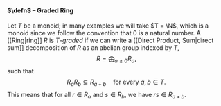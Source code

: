 #### $\defn$ – Graded Ring
Let $T$ be a monoid; in many examples we will take $T = \N$, which is a monoid since we follow the convention that $0$ is a natural number. A [[Ring|ring]] $R$ is $T$-*graded* if we can write a [[Direct Product, Sum|direct sum]] decomposition of $R$ as an abelian group indexed by $T$,$$R=\bigoplus_{a \geqslant 0} R_a,$$such that $$R_a R_b \subseteq R_{a+b} \quad \textrm{for every } a,b \in T.$$This means that for all $r \in R_a$ and $s \in R_b$, we have $rs\in R_{a+b}$.